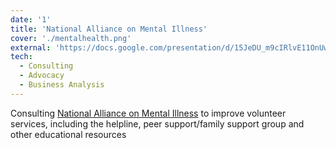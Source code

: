 ```yaml
---
date: '1'
title: 'National Alliance on Mental Illness'
cover: './mentalhealth.png'
external: 'https://docs.google.com/presentation/d/15JeDU_m9cIRlvE11OnUwY9xqiSCTFCOnvp0ORbigYdA/edit#slide=id.g124b677c3f8_0_221'
tech:
  - Consulting
  - Advocacy
  - Business Analysis
---
```


Consulting [National Alliance on Mental Illness](https://www.nami.org/Home) to improve volunteer services, including the helpline, peer support/family support group and other educational resources
